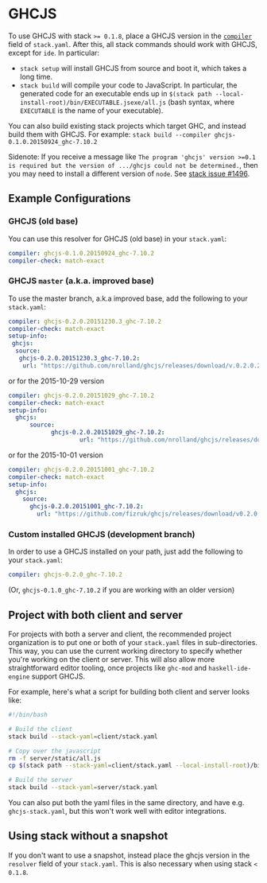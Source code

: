 # GHCJS

To use GHCJS with stack `>= 0.1.8`, place a GHCJS version in the [`compiler`](yaml_configuration.md#compiler) field of `stack.yaml`.  After this, all stack commands should work with GHCJS, except for `ide`.  In particular:

* `stack setup` will install GHCJS from source and boot it, which takes a long time.
* `stack build` will compile your code to JavaScript.  In particular, the generated code for an executable ends up in `$(stack path --local-install-root)/bin/EXECUTABLE.jsexe/all.js` (bash syntax, where `EXECUTABLE` is the name of your executable).

You can also build existing stack projects which target GHC, and instead build them with GHCJS.  For example: `stack build --compiler ghcjs-0.1.0.20150924_ghc-7.10.2`

Sidenote: If you receive a message like `The program 'ghcjs' version >=0.1 is
required but the version of .../ghcjs could not be determined.`, then you may
need to install a different version of `node`. See
[stack issue #1496](https://github.com/commercialhaskell/stack/issues/1496).

## Example Configurations

### GHCJS (old base)

You can use this resolver for GHCJS (old base) in your `stack.yaml`:

```yaml
compiler: ghcjs-0.1.0.20150924_ghc-7.10.2
compiler-check: match-exact
```

### GHCJS `master` (a.k.a. improved base)

To use the master branch, a.k.a improved base, add the following to your `stack.yaml`:

```yaml
compiler: ghcjs-0.2.0.20151230.3_ghc-7.10.2
compiler-check: match-exact
setup-info:
 ghcjs:
  source:
   ghcjs-0.2.0.20151230.3_ghc-7.10.2:
    url: "https://github.com/nrolland/ghcjs/releases/download/v.0.2.0.20151230.3/ghcjs-0.2.0.20151230.3.tar.gz"
```

or for the 2015-10-29 version
```yaml
compiler: ghcjs-0.2.0.20151029_ghc-7.10.2
compiler-check: match-exact
setup-info:
  ghcjs:
      source:
            ghcjs-0.2.0.20151029_ghc-7.10.2:
                    url: "https://github.com/nrolland/ghcjs/releases/download/v0.2.0.20151029/ghcjs-0.2.0.20151029.tar.gz"
```

or for the 2015-10-01 version
```yaml
compiler: ghcjs-0.2.0.20151001_ghc-7.10.2
compiler-check: match-exact
setup-info:
  ghcjs:
    source:
      ghcjs-0.2.0.20151001_ghc-7.10.2:
        url: "https://github.com/fizruk/ghcjs/releases/download/v0.2.0.20151001/ghcjs-0.2.0.20151001.tar.gz"
```

### Custom installed GHCJS (development branch)

In order to use a GHCJS installed on your path, just add the following to your `stack.yaml`:

```yaml
compiler: ghcjs-0.2.0_ghc-7.10.2
```

(Or, `ghcjs-0.1.0_ghc-7.10.2` if you are working with an older version)

## Project with both client and server

For projects with both a server and client, the recommended project organization is to put one or both of your `stack.yaml` files in sub-directories.  This way, you can use the current working directory to specify whether you're working on the client or server.  This will also allow more straightforward editor tooling, once projects like `ghc-mod` and `haskell-ide-engine` support GHCJS.

For example, here's what a script for building both client and server looks like:

```bash
#!/bin/bash

# Build the client
stack build --stack-yaml=client/stack.yaml

# Copy over the javascript
rm -f server/static/all.js
cp $(stack path --stack-yaml=client/stack.yaml --local-install-root)/bin/client.jsexe/all.js server/static/all.js

# Build the server
stack build --stack-yaml=server/stack.yaml
```

You can also put both the yaml files in the same directory, and have e.g. `ghcjs-stack.yaml`, but this won't work well with editor integrations.

## Using stack without a snapshot

If you don't want to use a snapshot, instead place the ghcjs version in the `resolver` field of your `stack.yaml`.  This is also necessary when using stack `< 0.1.8`.

